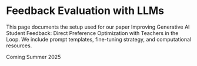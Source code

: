 # Feedback Evaluation with LLMs

This page documents the setup used for our paper Improving Generative AI Student Feedback: Direct Preference Optimization with Teachers in the Loop. We include prompt templates, fine-tuning strategy, and computational resources.

Coming Summer 2025
